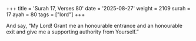 +++
title = 'Surah 17, Verses 80'
date = '2025-08-27'
weight = 2109
surah = 17
ayah = 80
tags = ["lord"]
+++

And say, “My Lord! Grant me an honourable entrance and an honourable exit and give me a supporting authority from Yourself.”
